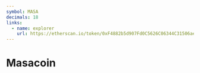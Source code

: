 ```yaml
---
symbol: MASA
decimals: 18
links:
  - name: explorer
    url: https://etherscan.io/token/0xF4882b5d907Fd0C5626C06344C31506ae5D90c87
---
```


# Masacoin
